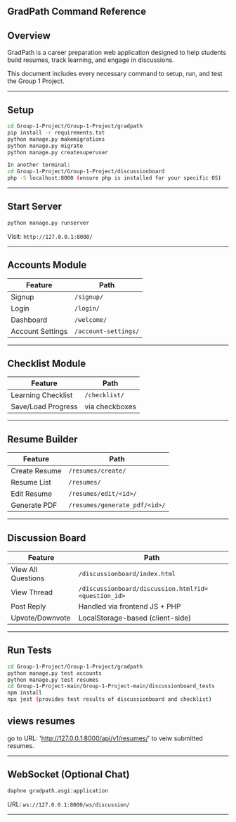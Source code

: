 ## GradPath Command Reference
## Overview
GradPath is a career preparation web application designed to help students build resumes, track learning, and engage in discussions.

This document includes every necessary command to setup, run, and test the Group 1 Project.

---

##  Setup
```bash
cd Group-1-Project/Group-1-Project/gradpath
pip install -r requirements.txt
python manage.py makemigrations
python manage.py migrate
python manage.py createsuperuser

In another terminal:
cd Group-1-Project/Group-1-Project/discussionboard
php -S localhost:8000 (ensure php is installed for your specific OS)
```

---

##  Start Server
```bash
python manage.py runserver
```
Visit: `http://127.0.0.1:8000/`

---

##  Accounts Module
| Feature | Path |
|---------|------|
| Signup | `/signup/` |
| Login | `/login/` |
| Dashboard | `/welcome/` |
| Account Settings | `/account-settings/` |

---

##  Checklist Module
| Feature | Path |
|---------|------|
| Learning Checklist | `/checklist/` |
| Save/Load Progress | via checkboxes |

---

##  Resume Builder
| Feature | Path |
|---------|------|
| Create Resume | `/resumes/create/` |
| Resume List | `/resumes/` |
| Edit Resume | `/resumes/edit/<id>/` |
| Generate PDF | `/resumes/generate_pdf/<id>/` |

---

##  Discussion Board
| Feature            | Path                                 |
|--------------------|--------------------------------------|
| View All Questions | `/discussionboard/index.html`        |
| View Thread        | `/discussionboard/discussion.html?id=<question_id>` |
| Post Reply         | Handled via frontend JS + PHP        |
| Upvote/Downvote    | LocalStorage-based (client-side)     |

---

##  Run Tests
```bash
cd Group-1-Project/Group-1-Project/gradpath
python manage.py test accounts
python manage.py test resumes
cd Group-1-Project-main/Group-1-Project-main/discussionboard_tests
npm install
npx jest (provides test results of discussionboard and checklist)

```
## views resumes

go to URL: 'http://127.0.0.1:8000/api/v1/resumes/' to veiw submitted resumes. 

---

##  WebSocket (Optional Chat)
```bash
daphne gradpath.asgi:application
```
URL: `ws://127.0.0.1:8000/ws/discussion/`

---

